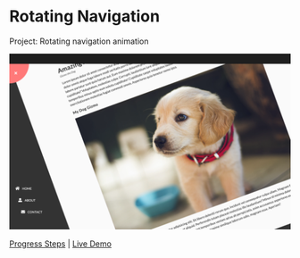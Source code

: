 # Rotating Navigation

Project: Rotating navigation animation

![cover](cover.png)

[Progress Steps](./README.md) | [Live Demo](https://josephgattuso.github.io/js-projects/rotating-navigation/index)
